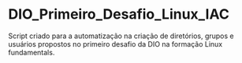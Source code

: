# DIO_Primeiro_Desafio_Linux_IAC


Script criado para a automatização na criação de diretórios, grupos e usuários propostos no primeiro desafio da DIO na formação Linux fundamentals. 
